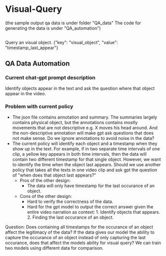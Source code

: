 # Visual-Query
(the sample output qa data is under folder "QA_data" The code for generating the data is under "QA_automation")

##
Query an visual object. 
{"key": "visual_object", "value": "timestamp_last_appear"}

## QA Data Automation

### Current chat-gpt prompt description
Identify objects appear in the text and ask the question where that object appear in the video.

### Problem with current policy
- The json file contains annotation and summary. The summaries largely contains physical object, but the annotations contains mostly movements that are not descriptive e.g. X moves his head around. And the non-descriptive annotation will make gpt ask questions that does not make sense. Do we ignore annotations to avoid noise in the data?
- The current policy will identify each object and a timestamp when they show up in the text. For example, if in two separate time intervals of one clip, a yellow key appears in both time intervals, then the data will contain two different timestamp for that single object. However, we want to identify the time when the object last appears. Should we use another policy that takes all the texts in one video clip and ask gpt the question of "when does that object last appears?" 
  - Pros of the other design:
    - The data will only have timestamp for the last occurance of an object.
  - Cons of the other design:
    - Hard to verify the correctness of the data.
    - Hard for the gpt model to output the correct answer given the entire video narration as context: 1. Identify objects that appears. 2. Finding the last occurance of an object.
    
Question: Does containing all timestamps for the occurance of an object affect the legitimacy of the data? If the data gives our model the ability to capture the occurance of an object instead of only capturing the last occurance, does that affect the models ability for visual query? We can train two models using different data for comparison.
